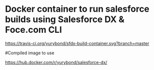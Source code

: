 # Docker container to run salesforce builds using Salesforce DX & Foce.com CLI

https://travis-ci.org/yurybond/sfdx-build-container.svg?branch=master

#Compiled image to use

https://hub.docker.com/r/yurybond/salesforce-dx/